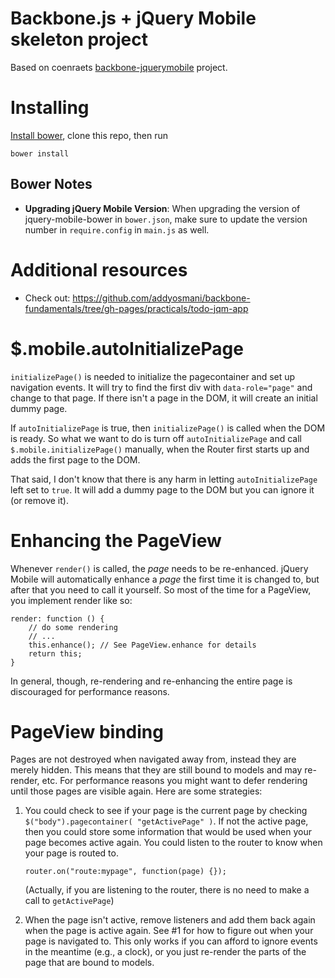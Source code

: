 # Backbone.js + jQuery Mobile skeleton project

Based on coenraets [backbone-jquerymobile](https://github.com/ccoenraets/backbone-jquerymobile) project.

# Installing

[Install bower](http://bower.io/), clone this repo, then run

    bower install

## Bower Notes

* **Upgrading jQuery Mobile Version**: When upgrading the version of
  jquery-mobile-bower in `bower.json`, make sure to update the version number in
  `require.config` in `main.js` as well.

# Additional resources

* Check out: https://github.com/addyosmani/backbone-fundamentals/tree/gh-pages/practicals/todo-jqm-app

# $.mobile.autoInitializePage

`initializePage()` is needed to initialize the pagecontainer and set up
navigation events. It will try to find the first div with `data-role="page"` and
change to that page.  If there isn't a page in the DOM, it will create an
initial dummy page.

If `autoInitializePage` is true, then `initializePage()` is called when the DOM
is ready. So what we want to do is turn off `autoInitializePage` and call
`$.mobile.initializePage()` manually, when the Router first starts up and adds
the first page to the DOM.

That said, I don't know that there is any harm in letting `autoInitializePage`
left set to `true`.  It will add a dummy page to the DOM but you can ignore it
(or remove it).

# Enhancing the PageView

Whenever `render()` is called, the *page* needs to be re-enhanced.  jQuery
Mobile will automatically enhance a *page* the first time it is changed to, but
after that you need to call it yourself. So most of the time for a PageView, you
implement render like so:

    render: function () {
        // do some rendering
        // ...
        this.enhance(); // See PageView.enhance for details
        return this;
    }

In general, though, re-rendering and re-enhancing the entire page is discouraged
for performance reasons.

# PageView binding

Pages are not destroyed when navigated away from, instead they are merely
hidden. This means that they are still bound to models and may re-render, etc.
For performance reasons you might want to defer rendering until those pages are
visible again.  Here are some strategies:

1. You could check to see if your page is the current page by checking
   `$("body").pagecontainer( "getActivePage" )`. If not the active page, then
   you could store some information that would be used when your page becomes
   active again. You could listen to the router to know when your page is routed
   to.

       router.on("route:mypage", function(page) {});

   (Actually, if you are listening to the router, there is no need to make a
   call to `getActivePage`)

2. When the page isn't active, remove listeners and add them back again when the
   page is active again.  See #1 for how to figure out when your page is
   navigated to. This only works if you can afford to ignore events in the
   meantime (e.g., a clock), or you just re-render the parts of the page that
   are bound to models.
